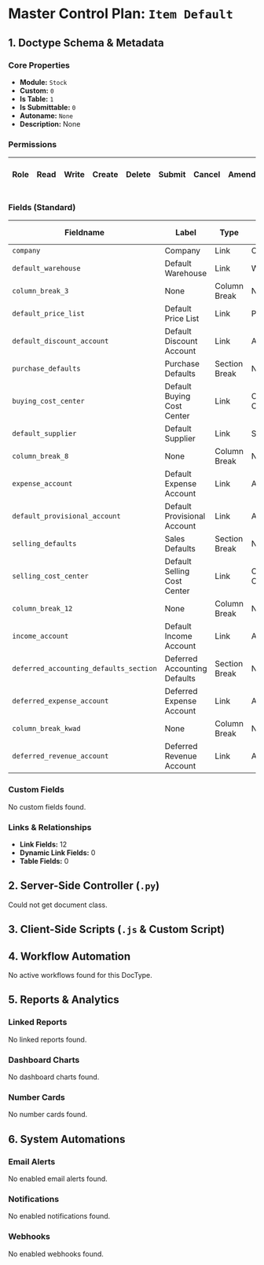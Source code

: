 # Master Control Plan: `Item Default`

## 1. Doctype Schema & Metadata

### Core Properties
- **Module:** `Stock`
- **Custom:** `0`
- **Is Table:** `1`
- **Is Submittable:** `0`
- **Autoname:** `None`
- **Description:** None

### Permissions
| Role | Read | Write | Create | Delete | Submit | Cancel | Amend | Report | Import | Export | Print | Email | Share | Set User Perms |
|---|---|---|---|---|---|---|---|---|---|---|---|---|---|---|


### Fields (Standard)
| Fieldname | Label | Type | Options | Required | Hidden | Read Only | Default | Description |
|---|---|---|---|---|---|---|---|---|
| `company` | Company | Link | Company | ✅ |  |  | None | None |
| `default_warehouse` | Default Warehouse | Link | Warehouse |  |  |  | None | None |
| `column_break_3` | None | Column Break | None |  |  |  | None | None |
| `default_price_list` | Default Price List | Link | Price List |  |  |  | None | None |
| `default_discount_account` | Default Discount Account | Link | Account |  |  |  | None | None |
| `purchase_defaults` | Purchase Defaults | Section Break | None |  |  |  | None | None |
| `buying_cost_center` | Default Buying Cost Center | Link | Cost Center |  |  |  | None | None |
| `default_supplier` | Default Supplier | Link | Supplier |  |  |  | None | None |
| `column_break_8` | None | Column Break | None |  |  |  | None | None |
| `expense_account` | Default Expense Account | Link | Account |  |  |  | None | None |
| `default_provisional_account` | Default Provisional Account | Link | Account |  |  |  | None | None |
| `selling_defaults` | Sales Defaults | Section Break | None |  |  |  | None | None |
| `selling_cost_center` | Default Selling Cost Center | Link | Cost Center |  |  |  | None | None |
| `column_break_12` | None | Column Break | None |  |  |  | None | None |
| `income_account` | Default Income Account | Link | Account |  |  |  | None | None |
| `deferred_accounting_defaults_section` | Deferred Accounting Defaults | Section Break | None |  |  |  | None | None |
| `deferred_expense_account` | Deferred Expense Account | Link | Account |  |  |  | None | None |
| `column_break_kwad` | None | Column Break | None |  |  |  | None | None |
| `deferred_revenue_account` | Deferred Revenue Account | Link | Account |  |  |  | None | None |


### Custom Fields
No custom fields found.


### Links & Relationships
- **Link Fields:** 12
- **Dynamic Link Fields:** 0
- **Table Fields:** 0

## 2. Server-Side Controller (`.py`)
Could not get document class.


## 3. Client-Side Scripts (`.js` & Custom Script)




## 4. Workflow Automation
No active workflows found for this DocType.


## 5. Reports & Analytics
### Linked Reports
No linked reports found.


### Dashboard Charts
No dashboard charts found.


### Number Cards
No number cards found.


## 6. System Automations
### Email Alerts
No enabled email alerts found.


### Notifications
No enabled notifications found.


### Webhooks
No enabled webhooks found.

